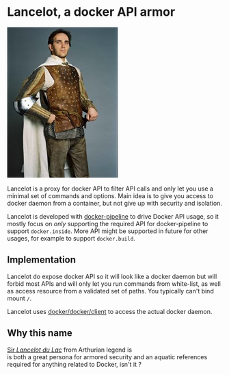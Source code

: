 # Lancelot, a docker API armor

![lancelot](lancelot.jpg)

Lancelot is a proxy for docker API to filter API calls and only let you use a minimal set of commands and options.
Main idea is to give you access to docker daemon from a container, but not give up with security and isolation.

Lancelot is developed with [docker-pipeline](https://wiki.jenkins-ci.org/display/JENKINS/CloudBees+Docker+Pipeline+Plugin) 
to drive Docker API usage, so it mostly focus on _only_ supporting the required API for docker-pipeline to support
`docker.inside`. More API might be supported in future for other usages, for example to support `docker.build`. 

## Implementation

Lancelot do expose docker API so it will look like a docker daemon but will forbid most APIs and will only let you run 
commands from white-list, as well as access resource from a validated set of paths. You typically can't bind mount `/`.

Lancelot uses [docker/docker/client](https://github.com/docker/docker/tree/master/client) to access the actual docker
daemon.  

## Why this name
[Sir _Lancelot du Lac_](https://en.wikipedia.org/wiki/Lancelot) from Arthurian legend is  
is both a great persona for armored security and an aquatic references required for anything related to Docker, isn't it ?
 
 